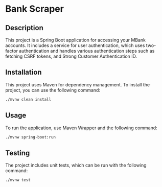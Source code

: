 # Bank Scraper

## Description

This project is a Spring Boot application for accessing your MBank accounts.
It includes a service for user authentication, 
which uses two-factor authentication and handles various authentication steps such as fetching CSRF tokens, and Strong Customer Authentication ID.

## Installation

This project uses Maven for dependency management. To install the project, you can use the following command:

```bash
./mvnw clean install
```

## Usage
To run the application, use Maven Wrapper and the following command:

```bash
./mvnw spring-boot:run
```

## Testing
The project includes unit tests, which can be run with the following command:

```bash
./mvnw test
```
